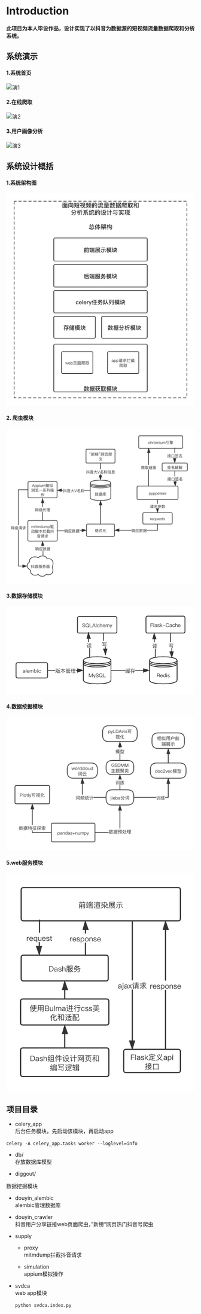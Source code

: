 # Introduction

**此项目为本人毕设作品，设计实现了以抖音为数据源的短视频流量数据爬取和分析系统。**

## 系统演示

#### 1.系统首页

![演1](./introduction/演1.gif)

#### 2.在线爬取

![演2](./introduction/演2.gif)

#### 3.用户画像分析

![演3](./introduction/演3.gif)

## 系统设计概括

#### 1.系统架构图

![系统总体架构图](./introduction/系统总体架构图.png)

#### 2. 爬虫模块

![爬虫模块架构 ](./introduction/爬虫模块架构.png)

#### 3.数据存储模块

![数据存储模块架构图](./introduction/数据存储模块架构图.png)

#### 4.数据挖掘模块

![数据挖掘模块架构图](./introduction/数据挖掘模块架构图.png)

#### 5.web服务模块

![web服务模块架构图](./introduction/web服务模块架构图.png)

## 项目目录

 - celery_app  
 后台任务模块，先启动该模块，再启动app  
 
 ```celery -A celery_app.tasks worker --loglevel=info```
 
 - db/  
 存放数据库模型
 
 - diggout/
 
 数据挖掘模块
 
 - douyin_alembic  
    alembic管理数据库

 - douyin_crawler  
    抖音用户分享链接web页面爬虫，”新榜“网页热门抖音号爬虫

 - supply  

    - proxy  
      mitmdump拦截抖音请求  

    - simulation  
      appium模拟操作

- svdca  
    web app模块  

    ```python svdca.index.py  ```